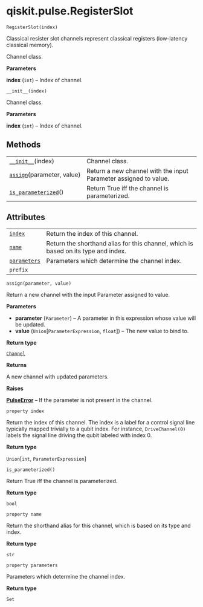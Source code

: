 # qiskit.pulse.RegisterSlot

<span id="undefined" />

`RegisterSlot(index)`

Classical resister slot channels represent classical registers (low-latency classical memory).

Channel class.

**Parameters**

**index** (`int`) – Index of channel.

<span id="undefined" />

`__init__(index)`

Channel class.

**Parameters**

**index** (`int`) – Index of channel.

## Methods

|                                                                                                                  |                                                                  |
| ---------------------------------------------------------------------------------------------------------------- | ---------------------------------------------------------------- |
| [`__init__`](#qiskit.pulse.RegisterSlot.__init__ "qiskit.pulse.RegisterSlot.__init__")(index)                    | Channel class.                                                   |
| [`assign`](#qiskit.pulse.RegisterSlot.assign "qiskit.pulse.RegisterSlot.assign")(parameter, value)               | Return a new channel with the input Parameter assigned to value. |
| [`is_parameterized`](#qiskit.pulse.RegisterSlot.is_parameterized "qiskit.pulse.RegisterSlot.is_parameterized")() | Return True iff the channel is parameterized.                    |

## Attributes

|                                                                                              |                                                                                    |
| -------------------------------------------------------------------------------------------- | ---------------------------------------------------------------------------------- |
| [`index`](#qiskit.pulse.RegisterSlot.index "qiskit.pulse.RegisterSlot.index")                | Return the index of this channel.                                                  |
| [`name`](#qiskit.pulse.RegisterSlot.name "qiskit.pulse.RegisterSlot.name")                   | Return the shorthand alias for this channel, which is based on its type and index. |
| [`parameters`](#qiskit.pulse.RegisterSlot.parameters "qiskit.pulse.RegisterSlot.parameters") | Parameters which determine the channel index.                                      |
| `prefix`                                                                                     |                                                                                    |

<span id="undefined" />

`assign(parameter, value)`

Return a new channel with the input Parameter assigned to value.

**Parameters**

*   **parameter** (`Parameter`) – A parameter in this expression whose value will be updated.
*   **value** (`Union`\[`ParameterExpression`, `float`]) – The new value to bind to.

**Return type**

[`Channel`](qiskit.pulse.channels#qiskit.pulse.channels.Channel "qiskit.pulse.channels.Channel")

**Returns**

A new channel with updated parameters.

**Raises**

[**PulseError**](qiskit.pulse.PulseError#qiskit.pulse.PulseError "qiskit.pulse.PulseError") – If the parameter is not present in the channel.

<span id="undefined" />

`property index`

Return the index of this channel. The index is a label for a control signal line typically mapped trivially to a qubit index. For instance, `DriveChannel(0)` labels the signal line driving the qubit labeled with index 0.

**Return type**

`Union`\[`int`, `ParameterExpression`]

<span id="undefined" />

`is_parameterized()`

Return True iff the channel is parameterized.

**Return type**

`bool`

<span id="undefined" />

`property name`

Return the shorthand alias for this channel, which is based on its type and index.

**Return type**

`str`

<span id="undefined" />

`property parameters`

Parameters which determine the channel index.

**Return type**

`Set`
